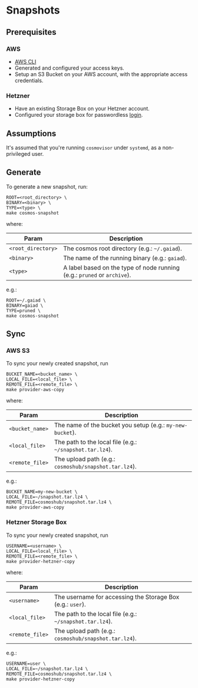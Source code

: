 # Snapshots

## Prerequisites

### AWS

* [AWS CLI](https://aws.amazon.com/cli/)
* Generated and configured your access keys.
* Setup an S3 Bucket on your AWS account, with the appropriate access credentials.

### Hetzner

* Have an existing Storage Box on your Hetzner account.
* Configured your storage box for passwordless [login](https://docs.hetzner.com/robot/storage-box/access/access-ssh-rsync-borg/).

## Assumptions

It's assumed that you're running `cosmovisor` under `systemd`, as a non-privileged user.

## Generate

To generate a new snapshot, run:

```console
ROOT=<root_directory> \
BINARY=<binary> \
TYPE=<type> \
make cosmos-snapshot
```

where:

|Param|Description|
|-----|-----------|
|`<root_directory>`|The cosmos root directory (e.g.: `~/.gaiad`).|
|`<binary>`|The name of the running binary (e.g.: `gaiad`).|
|`<type>`|A label based on the type of node running (e.g.: `pruned` or `archive`).|

e.g.:

```console
ROOT=~/.gaiad \
BINARY=gaiad \
TYPE=pruned \
make cosmos-snapshot
```

## Sync

### AWS S3

To sync your newly created snapshot, run

```console
BUCKET_NAME=<bucket_name> \
LOCAL_FILE=<local_file> \
REMOTE_FILE=<remote_file> \
make provider-aws-copy
```

where:

|Param|Description|
|-----|-----------|
|`<bucket_name>`|The name of the bucket you setup (e.g.: `my-new-bucket`).|
|`<local_file>`|The path to the local file (e.g.: `~/snapshot.tar.lz4`).|
|`<remote_file>`|The upload path (e.g.: `cosmoshub/snapshot.tar.lz4`).|

e.g.:

```console
BUCKET_NAME=my-new-bucket \
LOCAL_FILE=~/snapshot.tar.lz4 \
REMOTE_FILE=cosmoshub/snapshot.tar.lz4 \
make provider-aws-copy
```

### Hetzner Storage Box

To sync your newly created snapshot, run

```console
USERNAME=<username> \
LOCAL_FILE=<local_file> \
REMOTE_FILE=<remote_file> \
make provider-hetzner-copy
```

where:

|Param|Description|
|-----|-----------|
|`<username>`|The username for accessing the Storage Box (e.g.: `user`).|
|`<local_file>`|The path to the local file (e.g.: `~/snapshot.tar.lz4`).|
|`<remote_file>`|The upload path (e.g.: `cosmoshub/snapshot.tar.lz4`).|

e.g.:

```console
USERNAME=user \
LOCAL_FILE=~/snapshot.tar.lz4 \
REMOTE_FILE=cosmoshub/snapshot.tar.lz4 \
make provider-hetzner-copy
```
